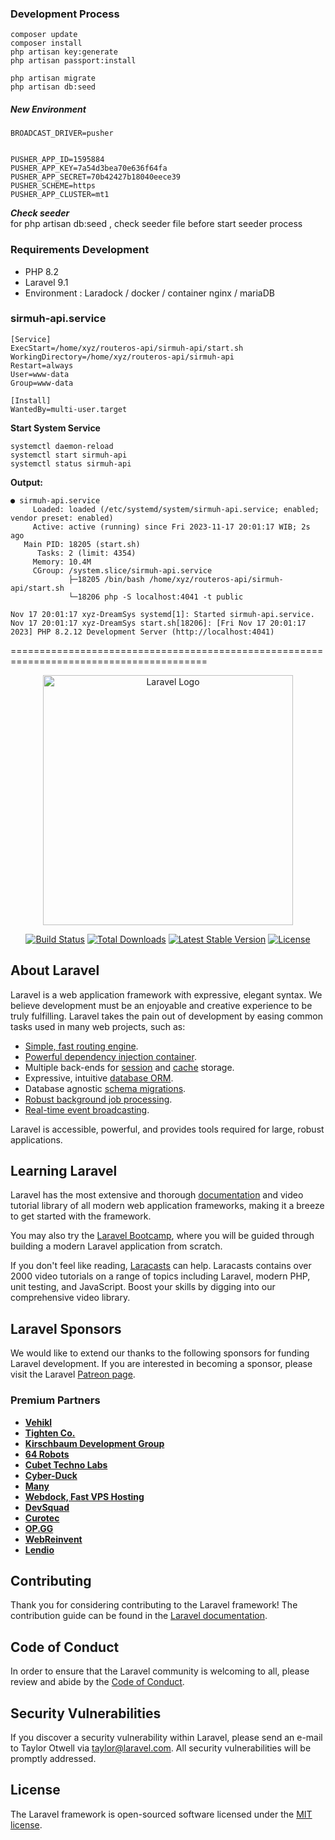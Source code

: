 ### Development Process
```
composer update
composer install
php artisan key:generate
php artisan passport:install

php artisan migrate
php artisan db:seed
```


##### New Environment  
```
BROADCAST_DRIVER=pusher


PUSHER_APP_ID=1595884
PUSHER_APP_KEY=7a54d3bea70e636f64fa
PUSHER_APP_SECRET=70b42427b18040eece39
PUSHER_SCHEME=https
PUSHER_APP_CLUSTER=mt1
```

***Check seeder***  
for php artisan db:seed , check seeder file before start seeder process  

### Requirements Development  
- PHP 8.2
- Laravel 9.1
- Environment : 
    Laradock / docker / container
    nginx / mariaDB  

### sirmuh-api.service 

```
[Service]
ExecStart=/home/xyz/routeros-api/sirmuh-api/start.sh
WorkingDirectory=/home/xyz/routeros-api/sirmuh-api
Restart=always
User=www-data
Group=www-data

[Install]
WantedBy=multi-user.target

```


**Start System Service**  
```
systemctl daemon-reload
systemctl start sirmuh-api
systemctl status sirmuh-api
```  
**Output:**  
```
● sirmuh-api.service
     Loaded: loaded (/etc/systemd/system/sirmuh-api.service; enabled; vendor preset: enabled)
     Active: active (running) since Fri 2023-11-17 20:01:17 WIB; 2s ago
   Main PID: 18205 (start.sh)
      Tasks: 2 (limit: 4354)
     Memory: 10.4M
     CGroup: /system.slice/sirmuh-api.service
             ├─18205 /bin/bash /home/xyz/routeros-api/sirmuh-api/start.sh
             └─18206 php -S localhost:4041 -t public

Nov 17 20:01:17 xyz-DreamSys systemd[1]: Started sirmuh-api.service.
Nov 17 20:01:17 xyz-DreamSys start.sh[18206]: [Fri Nov 17 20:01:17 2023] PHP 8.2.12 Development Server (http://localhost:4041)

```  
========================================================================================

<p align="center"><a href="https://laravel.com" target="_blank"><img src="https://raw.githubusercontent.com/laravel/art/master/logo-lockup/5%20SVG/2%20CMYK/1%20Full%20Color/laravel-logolockup-cmyk-red.svg" width="400" alt="Laravel Logo"></a></p>

<p align="center">
<a href="https://github.com/laravel/framework/actions"><img src="https://github.com/laravel/framework/workflows/tests/badge.svg" alt="Build Status"></a>
<a href="https://packagist.org/packages/laravel/framework"><img src="https://img.shields.io/packagist/dt/laravel/framework" alt="Total Downloads"></a>
<a href="https://packagist.org/packages/laravel/framework"><img src="https://img.shields.io/packagist/v/laravel/framework" alt="Latest Stable Version"></a>
<a href="https://packagist.org/packages/laravel/framework"><img src="https://img.shields.io/packagist/l/laravel/framework" alt="License"></a>
</p>

## About Laravel

Laravel is a web application framework with expressive, elegant syntax. We believe development must be an enjoyable and creative experience to be truly fulfilling. Laravel takes the pain out of development by easing common tasks used in many web projects, such as:

- [Simple, fast routing engine](https://laravel.com/docs/routing).
- [Powerful dependency injection container](https://laravel.com/docs/container).
- Multiple back-ends for [session](https://laravel.com/docs/session) and [cache](https://laravel.com/docs/cache) storage.
- Expressive, intuitive [database ORM](https://laravel.com/docs/eloquent).
- Database agnostic [schema migrations](https://laravel.com/docs/migrations).
- [Robust background job processing](https://laravel.com/docs/queues).
- [Real-time event broadcasting](https://laravel.com/docs/broadcasting).

Laravel is accessible, powerful, and provides tools required for large, robust applications.

## Learning Laravel

Laravel has the most extensive and thorough [documentation](https://laravel.com/docs) and video tutorial library of all modern web application frameworks, making it a breeze to get started with the framework.

You may also try the [Laravel Bootcamp](https://bootcamp.laravel.com), where you will be guided through building a modern Laravel application from scratch.

If you don't feel like reading, [Laracasts](https://laracasts.com) can help. Laracasts contains over 2000 video tutorials on a range of topics including Laravel, modern PHP, unit testing, and JavaScript. Boost your skills by digging into our comprehensive video library.

## Laravel Sponsors

We would like to extend our thanks to the following sponsors for funding Laravel development. If you are interested in becoming a sponsor, please visit the Laravel [Patreon page](https://patreon.com/taylorotwell).

### Premium Partners

- **[Vehikl](https://vehikl.com/)**
- **[Tighten Co.](https://tighten.co)**
- **[Kirschbaum Development Group](https://kirschbaumdevelopment.com)**
- **[64 Robots](https://64robots.com)**
- **[Cubet Techno Labs](https://cubettech.com)**
- **[Cyber-Duck](https://cyber-duck.co.uk)**
- **[Many](https://www.many.co.uk)**
- **[Webdock, Fast VPS Hosting](https://www.webdock.io/en)**
- **[DevSquad](https://devsquad.com)**
- **[Curotec](https://www.curotec.com/services/technologies/laravel/)**
- **[OP.GG](https://op.gg)**
- **[WebReinvent](https://webreinvent.com/?utm_source=laravel&utm_medium=github&utm_campaign=patreon-sponsors)**
- **[Lendio](https://lendio.com)**

## Contributing

Thank you for considering contributing to the Laravel framework! The contribution guide can be found in the [Laravel documentation](https://laravel.com/docs/contributions).

## Code of Conduct

In order to ensure that the Laravel community is welcoming to all, please review and abide by the [Code of Conduct](https://laravel.com/docs/contributions#code-of-conduct).

## Security Vulnerabilities

If you discover a security vulnerability within Laravel, please send an e-mail to Taylor Otwell via [taylor@laravel.com](mailto:taylor@laravel.com). All security vulnerabilities will be promptly addressed.

## License

The Laravel framework is open-sourced software licensed under the [MIT license](https://opensource.org/licenses/MIT).

